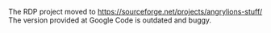 The RDP project moved to https://sourceforge.net/projects/angrylions-stuff/
The version provided at Google Code is outdated and buggy.